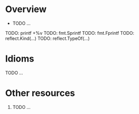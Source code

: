 # Overview
- TODO ...


TODO: printf +%v
TODO: fmt.Sprintf
TODO: fmt.Fprintf
TODO: reflect.Kind(...)
TODO: reflect.TypeOf(...)


# Idioms
TODO ...


# Other resources
1. TODO ...
